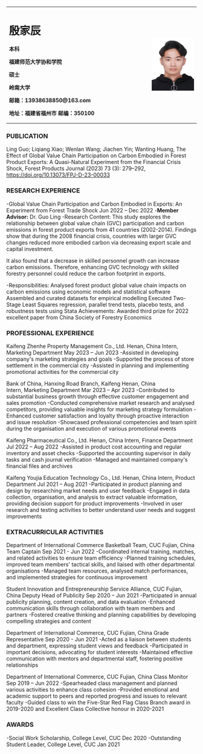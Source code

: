 
<table border="0">
  <tr>
    <td width="75%">
      <h1>殷家辰</h1>
      <p><b>本科</b></p >
      <p><b>福建师范大学协和学院</b></p >
      <p><b>硕士</b></p >
      <p><b>岭南大学</b></p >
      <p><b>邮箱：13938638850@163.com</b></p >
      <p><b>地址：福建省福州市
邮编：350100</b></p >
    </td>
    <td width="25%">
   <img src="/LU 证件照 1.jpg" width="100%">
    </td>
  </tr>
</table>


### PUBLICATION
Ling Guo; Liqiang Xiao; Wenlan Wang; Jiachen Yin; Wanting Huang, The Effect of Global Value Chain Participation on Carbon Embodied in Forest Product Exports: A Quasi-Natural Experiment from the Financial Crisis Shock, Forest Products Journal (2023) 73 (3): 279–292, https://doi.org/10.13073/FPJ-D-23-00033


### RESEARCH EXPERIENCE
-Global Value Chain Participation and Carbon Embodied in Exports: An Experiment from Forest Trade Shock 
                                                                       Jun 2022 – Dec 2022
-<b>Member Advisor:</b> Dr. Guo Ling
-Research Content: This study explores the relationship between global value chain (GVC) participation and carbon emissions in forest product exports from 41 countries (2002-2014). Findings show that during the 2008 financial crisis, countries with larger GVC changes reduced more embodied carbon via decreasing export scale and capital investment. <p>It also found that a decrease in skilled personnel growth can increase carbon emissions. Therefore, enhancing GVC technology with skilled forestry personnel could reduce the carbon footprint in exports. </p>
-Responsibilities:
Analysed forest product global value chain impacts on carbon emissions using economic models and statistical software
Assembled and curated datasets for empirical modelling
Executed Two-Stage Least Squares regression, parallel trend tests, placebo tests, and robustness tests using Stata
Achievements: Awarded third prize for 2022 excellent paper from China Society of Forestry Economics

### PROFESSIONAL EXPERIENCE
Kaifeng Zhenhe Property Management Co., Ltd.                                              Henan, China 
Intern, Marketing Department                                                       May 2023 – Jun 2023
-Assisted in developing company's marketing strategies and goals
-Supported the process of store settlement in the commercial city
-Assisted in planning and implementing promotional activities for the commercial city

Bank of China, Hanxing Road Branch, Kaifeng                                               Henan, China  
Intern, Marketing Department                                                      Mar 2023 – Apr 2023
-Contributed to substantial business growth through effective customer engagement and sales promotion
-Conducted comprehensive market research and analysed competitors, providing valuable insights for marketing strategy formulation
-Enhanced customer satisfaction and loyalty through proactive interaction and issue resolution
-Showcased professional competencies and team spirit during the organisation and execution of various promotional events


Kaifeng Pharmaceutical Co., Ltd.                                                           Henan, China 
Intern, Finance Department                                                          Jul 2022 – Aug 2022
-Assisted in product cost accounting and regular inventory and asset checks
-Supported the accounting supervisor in daily tasks and cash journal verification
-Managed and maintained company's financial files and archives
 
Kaifeng Youjia Education Technology Co., Ltd.                                               Henan, China 
Intern, Product Department                                                          Jul 2021 – Aug 2021
-Participated in product planning and design by researching market needs and user feedback
-Engaged in data collection, organisation, and analysis to extract valuable information, providing decision support for product improvements
-Involved in user research and testing activities to better understand user needs and suggest improvements

### EXTRACURRICULAR ACTIVITIES
Department of International Commerce Basketball Team, CUC                                Fujian, China
Team Captain                                                                      Sep 2021 - Jun 2022
-Coordinated internal training, matches, and related activities to ensure team efficiency
-Planned training schedules, improved team members' tactical skills, and liaised with other departmental organisations
-Managed team resources, analysed match performances, and implemented strategies for continuous improvement

Student Innovation and Entrepreneurship Service Alliance, CUC                               Fujian, China
Deputy Head of Publicity                                                            Sep 2020 – Jun 2021
-Participated in annual publicity planning, content creation, and data evaluation
-Enhanced communication skills through collaboration with team members and partners
-Fostered creative thinking and planning capabilities by developing compelling strategies and content

Department of International Commerce, CUC                                                Fujian, China
Grade Representative                                                               Sep 2020 - Jun 2021
-Acted as a liaison between students and department, expressing student views and feedback
-Participated in important decisions, advocating for student interests
-Maintained effective communication with mentors and departmental staff, fostering positive relationships

Department of International Commerce, CUC                                                Fujian, China
Class Monitor                                                                      Sep 2019 – Jun 2022
-Spearheaded class management and planned various activities to enhance class cohesion
-Provided emotional and academic support to peers and reported progress and issues to relevant faculty
-Guided class to win the Five-Star Red Flag Class Branch award in 2019-2020 and Excellent Class Collective honour in 2020-2021

### AWARDS
-Social Work Scholarship, College Level, CUC                                                  Dec 2020
-Outstanding Student Leader, College Level, CUC                                               Jan 2021
